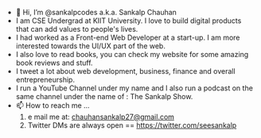 - 👋 Hi, I’m @sankalpcodes a.k.a. Sankalp Chauhan
- I am CSE Undergrad at KIIT University. I love to build digital products that can add values to people's lives. 
- I had worked as a Front-end Web Developer at a start-up. I am more interested towards the UI/UX part of the web.
- I also love to read books, you can check my website for some amazing book reviews and stuff. 
- I tweet a lot about web development, business, finance and overall entrepreneurship. 
- I run a YouTube Channel under my name and I also run a podcast on the same channel under the name of : The Sankalp Show. 
- 📫 How to reach me ...
  1. e mail me at: chauhansankalp27@gmail.com
  2. Twitter DMs are always open == https://twitter.com/seesankalp 

<!---
sankalpcodes/sankalpcodes is a ✨ special ✨ repository because its `README.md` (this file) appears on your GitHub profile.
You can click the Preview link to take a look at your changes.
--->

